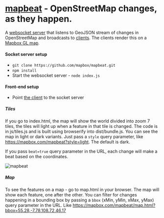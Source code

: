 # [mapbeat](https://mapbox.com/mapbeat) - OpenStreetMap changes, as they happen.

A [websocket server](https://github.com/mapbox/mapbeat/blob/mb-pages/index.js) that listens to GeoJSON stream of changes in OpenStreetMap and broadcasts to [clients](https://github.com/mapbox/mapbeat/blob/mb-pages/map.js). The clients render this on a [Mapbox GL map](https://github.com/mapbox/mapbeat/blob/mb-pages/index.html).


#### Socket server setup

* `git clone https://github.com/mapbox/mapbeat.git`
* `npm install`
* Start the websocket server - `node index.js`

#### Front-end setup

* Point [the client](https://github.com/mapbox/mapbeat/blob/mb-pages/map.js#L1) to the socket server

##### Tiles

If you go to index.html, the map will show the world divided into zoom 7 tiles, the tiles will light up when a feature in that tile is changed. The code is in js/tiles.js and is built using browserify into dist/bundle.js. You can see the map in light or dark variants. Just pass a `style` query parameter, like https://mapbox.com/mapbeat?style=light. The default is dark.

If you pass `beat=true` query parameter in the URL, each change will make a beat based on the coordinates.

![mapbeat](https://cloud.githubusercontent.com/assets/371666/16336544/f5667ad6-3a2b-11e6-988e-0e85289a6ef3.gif)

##### Map

To see the features on a map - go to map.html in your browser. The map will show each feature, one after the other. You can filter for changes happening in a bounding box by passing a `bbox` (xMin, yMin, xMax, yMax) query parameter in the URL. Like https://mapbox.com/mapbeat/map.html?bbox=55.28,-7.78,108.72,46.17


